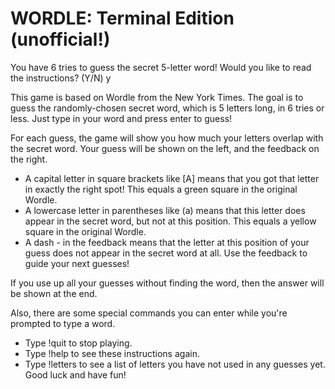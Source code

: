 # WORDLE: Terminal Edition (unofficial!)
You have 6 tries to guess the secret 5-letter word!
Would you like to read the instructions? (Y/N) y

This game is based on Wordle from the New York Times. The goal is to guess the randomly-chosen secret word, which is 5 letters long, in 6 tries or less.
Just type in your word and press enter to guess!

For each guess, the game will show you how much your letters overlap with the secret word.
Your guess will be shown on the left, and the feedback on the right.

* A capital letter in square brackets like [A] means that you got that letter in exactly the right spot! This equals a green square in the original Wordle.
* A lowercase letter in parentheses like (a) means that this letter does appear in the secret word, but not at this position. This equals a yellow square in the original Wordle.
* A dash - in the feedback means that the letter at this position of your guess does not appear in the secret word at all.
Use the feedback to guide your next guesses!

If you use up all your guesses without finding the word, then the answer will be shown at the end.

Also, there are some special commands you can enter while you're prompted to type a word.
* Type !quit to stop playing.
* Type !help to see these instructions again.
* Type !letters to see a list of letters you have not used in any guesses yet.
Good luck and have fun!
